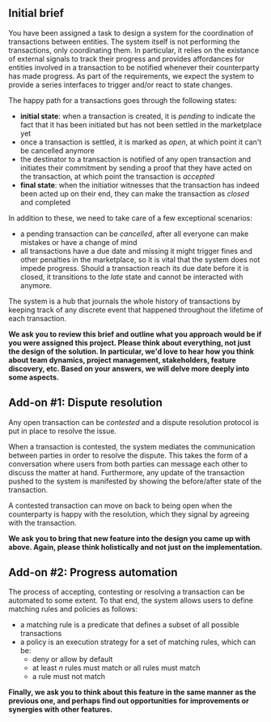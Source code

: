 ## Initial brief

You have been assigned a task to design a system for the coordination of transactions between entities. The system itself 
is not performing the transactions, only coordinating them. In particular, it relies on the existance of external signals 
to track their progress and provides affordances for entities involved in a transaction to be notified whenever their
counterparty has made progress. As part of the requirements, we expect the system to provide a series interfaces to trigger
and/or react to state changes.

The happy path for a transactions goes through the following states:

- **initial state**: when a transaction is created, it is _pending_ to indicate the fact that it has been initiated but has
  not been settled in the marketplace yet
- once a transaction is settled, it is marked as _open_, at which point it can't be cancelled anymore
- the destinator to a transaction is notified of any open transaction and initiates their commitment by sending a
  proof that they have acted on the transaction, at which point the transaction is _accepted_
- **final state**: when the initiatior witnesses that the transaction has indeed been acted up on their end, they can make the
  transaction as _closed_ and completed

In addition to these, we need to take care of a few exceptional scenarios:

- a pending transaction can be _cancelled_, after all everyone can make mistakes or have a change of mind
- all transactions have a due date and missing it might trigger fines and other penalties in the marketplace, so it is
  vital that the system does not impede progress. Should a transaction reach its due date before it is closed, it
  transitions to the _late_ state and cannot be interacted with anymore.

The system is a hub that journals the whole history of transactions by keeping track of any discrete event that happened
throughout the lifetime of each transaction.

**We ask you to review this brief and outline what you approach would be if you were assigned this project. Please think about
everything, not just the design of the solution. In particular, we'd love to hear how you think about team dynamics, project
management, stakeholders, feature discovery, etc. Based on your answers, we will delve more deeply into some aspects.**

## Add-on #1: Dispute resolution

Any open transaction can be _contested_ and a dispute resolution protocol is put in place to resolve the issue.

When a transaction is contested, the system mediates the communication between parties in order to resolve the dispute.
This takes the form of a conversation where users from both parties can message each other to discuss the matter at 
hand. Furthermore, any update of the transaction pushed to the system is manifested by showing the before/after state
of the transaction.

A contested transaction can move on back to being open when the counterparty is happy with the resolution, which they signal 
by agreeing with the transaction.

**We ask you to bring that new feature into the design you came up with above. Again, please think holistically and not just
on the implementation.**

## Add-on #2: Progress automation

The process of accepting, contesting or resolving a transaction can be automated to some extent. To that end, the system 
allows users to define matching rules and policies as follows:

- a matching rule is a predicate that defines a subset of all possible transactions
- a policy is an execution strategy for a set of matching rules, which can be:
  - deny or allow by default
  - at least $n$ rules must match or all rules must match
  - a rule must not match
 
**Finally, we ask you to think about this feature in the same manner as the previous one, and perhaps find out opportunities
for improvements or synergies with other features.**
